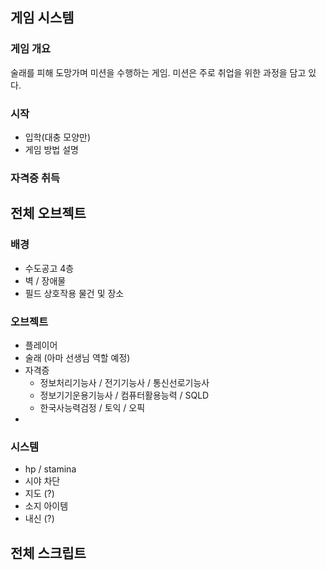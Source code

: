 ## 게임 시스템
### 게임 개요
술래를 피해 도망가며 미션을 수행하는 게임.
미션은 주로 취업을 위한 과정을 담고 있다.


### 시작
- 입학(대충 모양만)
- 게임 방법 설명

### 자격증 취득


## 전체 오브젝트
### 배경
- 수도공고 4층
- 벽 / 장애물
- 필드 상호작용 물건 및 장소

### 오브젝트
- 플레이어
- 술래 (아마 선생님 역할 예정)
- 자격증
  - 정보처리기능사 / 전기기능사 / 통신선로기능사
  - 정보기기운용기능사 / 컴퓨터활용능력 / SQLD
  - 한국사능력검정 / 토익 / 오픽
- 

### 시스템
- hp / stamina
- 시야 차단
- 지도 (?)
- 소지 아이템
- 내신 (?) 

## 전체 스크립트